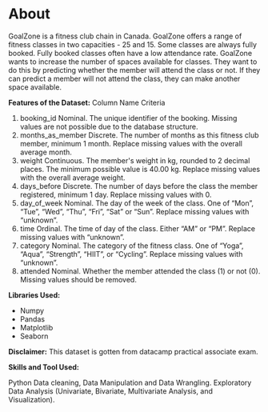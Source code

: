 # **About**

GoalZone is a fitness club chain in Canada.
GoalZone offers a range of fitness classes in two capacities - 25 and 15. Some classes are always fully booked. Fully booked classes often have a low attendance rate. GoalZone wants to increase the number of spaces available for classes. They want to do this by predicting whether the member will attend the class or not. If they can predict a member will not attend the class, they can make another space available.


**Features of the Dataset:**
Column Name Criteria
1. booking_id Nominal. The unique identifier of the booking. Missing values are not possible due to the database structure.
2. months_as_member Discrete. The number of months as this fitness club member, minimum 1 month. Replace missing values with the overall average month.
3. weight Continuous. The member's weight in kg, rounded to 2 decimal places. The minimum possible value is 40.00 kg. Replace missing values with the overall average weight.
4. days_before Discrete. The number of days before the class the member registered, minimum 1 day. Replace missing values with 0.
5. day_of_week Nominal. The day of the week of the class. One of “Mon”, “Tue”, “Wed”, “Thu”, “Fri”, “Sat” or “Sun”. Replace missing values with “unknown”.
6. time Ordinal. The time of day of the class. Either “AM” or “PM”. Replace missing values with “unknown”.
7. category Nominal. The category of the fitness class. One of “Yoga”, “Aqua”, “Strength”, “HIIT”, or “Cycling”. Replace missing values with “unknown”.
8. attended Nominal. Whether the member attended the class (1) or not (0). Missing values should be removed.


**Libraries Used:**

- Numpy 
- Pandas 
- Matplotlib 
- Seaborn

**Disclaimer:**
This dataset is gotten from datacamp practical associate exam.

**Skills and Tool Used:**

Python Data cleaning, Data Manipulation and Data Wrangling. Exploratory Data Analysis (Univariate, Bivariate, Multivariate Analysis, and Visualization).